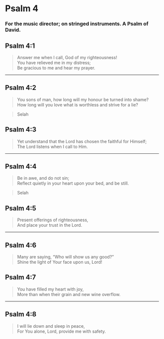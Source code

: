 # Psalm 4

### For the music director; on stringed instruments. A Psalm of David.

## Psalm 4:1

> Answer me when I call, God of my righteousness!  
> You have relieved me in my distress;  
> Be gracious to me and hear my prayer.

---

## Psalm 4:2

> You sons of man, how long will my honour be turned into shame?  
> How long will you love what is worthless and strive for a lie?

> Selah

## Psalm 4:3

> Yet understand that the Lord has chosen the faithful for Himself;  
> The Lord listens when I call to Him.

---

## Psalm 4:4

> Be in awe, and do not sin;  
> Reflect quietly in your heart upon your bed, and be still.

> Selah

## Psalm 4:5

> Present offerings of righteousness,  
> And place your trust in the Lord.

---

## Psalm 4:6

> Many are saying, “Who will show us any good?”  
> Shine the light of Your face upon us, Lord!

## Psalm 4:7

> You have filled my heart with joy,  
> More than when their grain and new wine overflow.

---

## Psalm 4:8

> I will lie down and sleep in peace,  
> For You alone, Lord, provide me with safety.
